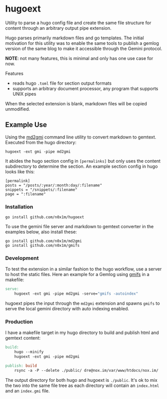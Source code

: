 # hugoext

Utility to parse a hugo config file and create the same file structure for content through an
arbitrary output pipe extension.

Hugo parses primarily markdown files and go templates. The initial motivation for this utility was
to enable the same tools to publish a gemlog version of the same blog to make it accessible through
the Gemini protocol.

**NOTE**: not many features, this is minimal and only has one use case for now.

Features
- reads hugo `.toml` file for section output formats
- supports an arbitrary document processor, any program that supports UNIX pipes

When the selected extension is blank, markdown files will be copied unmodified.

## Example Use

Using the [md2gmi](https://github.com/n0x1m/md2gmi) command line utility to convert markdown to
gemtext. Executed from the hugo directory:

```
hugoext -ext gmi -pipe md2gmi
```

It abides the hugo section config in `[permalinks]` but only uses the content subdirectory to
determine the section. An example section config in hugo looks like this:

```
[permalink]
posts = "/posts/:year/:month:day/:filename"
snippets = "/snippets/:filename"
page = ":filename"
```

### Installation

```
go install github.com/n0x1m/hugoext
```

To use the gemini file server and markdown to gemtext converter in the examples below, also install
these:

```
go install github.com/n0x1m/md2gmi
go install github.com/n0x1m/gmifs
```

### Development

To test the extension in a similar fashion to the hugo workflow, use a server to host the static
files. Here an example for a Gemlog using [gmifs](https://github.com/n0x1m/gmifs) in a makefile:

```makefile
serve:
    hugoext -ext gmi -pipe md2gmi -serve="gmifs -autoindex"
```

hugoext pipes the input through the `md2gmi` extension and spawns `gmifs` to serve the local gemini
directory with auto indexing enabled.

### Production

I have a makefile target in my hugo directory to build and publish html and gemtext content:

```makefile
build:
    hugo --minify
    hugoext -ext gmi -pipe md2gmi

publish: build
    rsync -a -P --delete ./public/ dre@nox.im/var/www/htdocs/nox.im/
```

The output directory for both hugo and hugoext is `./public`. It's ok to mix the two into the same
file tree as each directory will contain an `index.html` and an `index.gmi` file.
